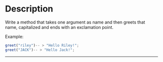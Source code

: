 # Description

Write a method that takes one argument as name and then greets that name, capitalized and ends with an exclamation point.

Example:

```js
greet("riley")-- > "Hello Riley!";
greet("JACK")-- > "Hello Jack!";
```

---
